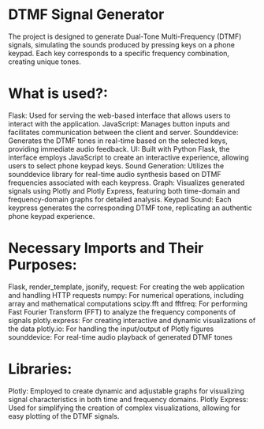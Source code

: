 # DTMF Signal Generator

The project is designed to generate Dual-Tone Multi-Frequency (DTMF) signals, simulating the sounds produced by pressing keys on a phone keypad. Each key corresponds to a specific frequency combination, creating unique tones.

# What is used?:

Flask: Used for serving the web-based interface that allows users to interact with the application.
JavaScript: Manages button inputs and facilitates communication between the client and server.
Sounddevice: Generates the DTMF tones in real-time based on the selected keys, providing immediate audio feedback.
UI: Built with Python Flask, the interface employs JavaScript to create an interactive experience, allowing users to select phone keypad keys.
Sound Generation: Utilizes the sounddevice library for real-time audio synthesis based on DTMF frequencies associated with each keypress.
Graph: Visualizes generated signals using Plotly and Plotly Express, featuring both time-domain and frequency-domain graphs for detailed analysis.
Keypad Sound: Each keypress generates the corresponding DTMF tone, replicating an authentic phone keypad experience.

# Necessary Imports and Their Purposes:
Flask, render_template, jsonify, request: For creating the web application and handling HTTP requests
numpy: For numerical operations, including array and mathematical computations
scipy.fft and fftfreq: For performing Fast Fourier Transform (FFT) to analyze the frequency components of signals
plotly.express: For creating interactive and dynamic visualizations of the data
plotly.io: For handling the input/output of Plotly figures
sounddevice: For real-time audio playback of generated DTMF tones

# Libraries:
Plotly: Employed to create dynamic and adjustable graphs for visualizing signal characteristics in both time and frequency domains.
Plotly Express: Used for simplifying the creation of complex visualizations, allowing for easy plotting of the DTMF signals.
